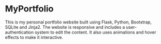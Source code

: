 # MyPortfolio
This is my personal portfolio website built using Flask, Python, Bootstrap, SQLite and Jinja2. The website is responsive and includes a user-authentication system to edit the content. It also uses animations and hover effects to make it interactive.
